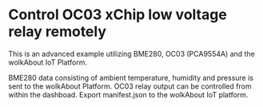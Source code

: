 Control OC03 xChip low voltage relay remotely
==============================================

This is an advanced example utilizing BME280, OC03 (PCA9554A) and the wolkAbout IoT Platform.

BME280 data consisting of ambient temperature, humidity and pressure is sent to the wolkAbout Platform.
OC03 relay output can be controlled from within the dashboad. 
Export manifest.json to the wolkAbout IoT platform.
